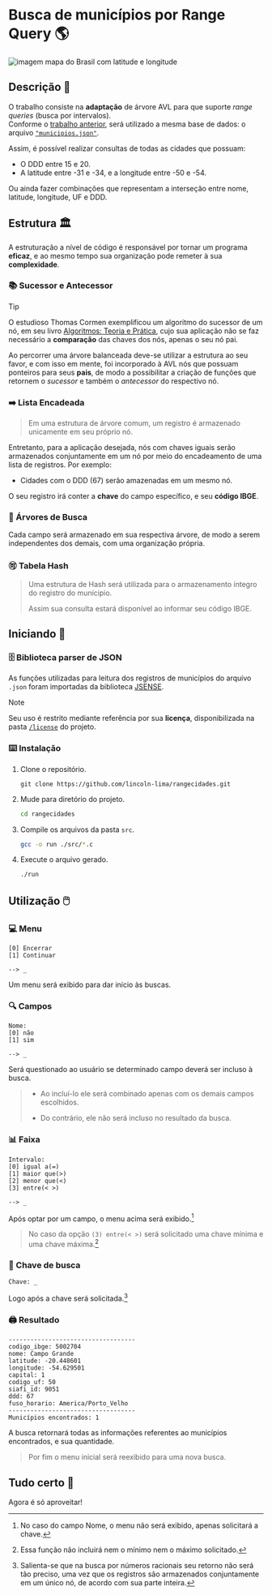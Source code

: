 # Busca de municípios por Range Query 🌎
![imagem mapa do Brasil com latitude e longitude](https://docplayer.com.br/docs-images/17/147974/images/3-0.png)

## Descrição 📰
O trabalho consiste na **adaptação** de árvore AVL para que suporte _range queries_ (busca por intervalos).  
Conforme o [trabalho anterior](https://github.com/lincoln-lima/cidadesproximas), será utilizado a mesma base de dados: o arquivo [`"municipios.json"`](https://github.com/kelvins/municipios-brasileiros/blob/main/json/municipios.json).

Assim, é possível realizar consultas de todas as cidades que possuam:
- O DDD entre 15 e 20.
- A latitude entre -31 e -34, e a longitude entre -50 e -54.

Ou ainda fazer combinações que representam a interseção entre nome, latitude, longitude, UF e DDD.

## Estrutura 🏛️
A estruturação a nível de código é responsável por tornar um programa **eficaz**, e ao mesmo tempo sua organização pode remeter à sua **complexidade**.

### 📚 Sucessor e Antecessor
> [!TIP]
> O estudioso Thomas Cormen exemplificou um algoritmo do sucessor de um nó, em seu livro [Algoritmos: Teoria e Prática](https://computerscience360.files.wordpress.com/2018/02/algoritmos-teoria-e-prc3a1tica-3ed-thomas-cormen.pdf), cujo sua aplicação não se faz necessário a **comparação** das chaves dos nós, apenas o seu nó pai.

Ao percorrer uma árvore balanceada deve-se utilizar a estrutura ao seu favor, e com isso em mente, foi incorporado à AVL nós que possuam ponteiros para seus **pais**, de modo a possibilitar a criação de funções que retornem o _sucessor_ e também o _antecessor_ do respectivo nó.

### ➡️ Lista Encadeada
> Em uma estrutura de árvore comum, um registro é armazenado unicamente em seu próprio nó.

Entretanto, para a aplicação desejada, nós com chaves iguais serão armazenados conjuntamente em um nó por meio do encadeamento de uma lista de registros. Por exemplo:
- Cidades com o DDD (67) serão amazenadas em um mesmo nó.

O seu registro irá conter a **chave** do campo específico, e seu **código IBGE**.

### 🌲 Árvores de Busca
Cada campo será armazenado em sua respectiva árvore, de modo a serem independentes dos demais, com uma organização própria.

### 🉑 Tabela Hash
> Uma estrutura de Hash será utilizada para o armazenamento íntegro do registro do munícipio.
> 
> Assim sua consulta estará disponível ao informar seu código IBGE.

## Iniciando 🔰

### 🗄️ Biblioteca parser de JSON
As funções utilizadas para leitura dos registros de municípios do arquivo `.json` foram importadas da biblioteca [JSENSE](https://gitlab.com/greggink/youtube_episode_jsense).
> [!NOTE]
> Seu uso é restrito mediante referência por sua **licença**, disponibilizada na pasta [`/license`](/license/LICENSE) do projeto.

### ⌨️ Instalação
1. Clone o repositório.
   ```git
   git clone https://github.com/lincoln-lima/rangecidades.git
   ```
2. Mude para diretório do projeto.
   ```bash
   cd rangecidades 
   ```
3. Compile os arquivos da pasta `src`.
   ```bash
   gcc -o run ./src/*.c
   ```
4. Execute o arquivo gerado.
   ```bash
   ./run
   ```

## Utilização 🖱️

### 💻 Menu
```
[0] Encerrar
[1] Continuar

--> _
```
Um menu será exibido para dar início às buscas.

### 🔍 Campos
```
Nome:
[0] não
[1] sim

--> _
```
Será questionado ao usuário se determinado campo deverá ser incluso à busca.  
> - Ao incluí-lo ele será combinado apenas com os demais campos escolhidos.
> 
> - Do contrário, ele não será incluso no resultado da busca.

### 📊 Faixa
```
Intervalo:
[0] igual a(=)
[1] maior que(>)
[2] menor que(<)
[3] entre(< >)

--> _
```
Após optar por um campo, o menu acima será exibido.[^1]
> No caso da opção `(3) entre(< >)` será solicitado uma chave mínima e uma chave máxima.[^2]

### 🔑 Chave de busca
```
Chave: _
```
Logo após a chave será solicitada.[^3]

### 🖨️ Resultado
```
-----------------------------------
codigo_ibge: 5002704
nome: Campo Grande
latitude: -20.448601
longitude: -54.629501
capital: 1
codigo_uf: 50
siafi_id: 9051
ddd: 67
fuso_horario: America/Porto_Velho
-----------------------------------
Municípios encontrados: 1
```
A busca retornará todas as informações referentes ao municípios encontrados, e sua quantidade.
> Por fim o menu inicial será reexibido para uma nova busca.

## Tudo certo 🎉
Agora é só aproveitar!

[^1]: No caso do campo Nome, o menu não será exibido, apenas solicitará a chave.
[^2]: Essa função não incluirá nem o mínimo nem o máximo solicitado.
[^3]: Salienta-se que na busca por números racionais seu retorno não será tão preciso, uma vez que os registros são armazenados conjuntamente em um único nó, de acordo com sua parte inteira.
